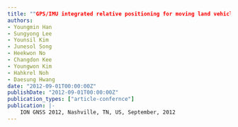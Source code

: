 ```yaml
---
title: ""GPS/IMU integrated relative positioning for moving land vehicles with V2V(Vehicle-to-Vehicle) communication module""
authors:
- Youngmin Han
- Sungyong Lee
- Younsil Kim
- Junesol Song
- Heekwon No
- Changdon Kee
- Youngwon Kim
- Hahkrel Noh
- Daesung Hwang
date: "2012-09-01T00:00:00Z"
publishDate: "2012-09-01T00:00:00Z"
publication_types: ["article-confernce"]
publication: |-
    ION GNSS 2012, Nashville, TN, US, September, 2012
---
```

